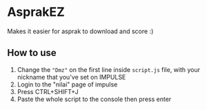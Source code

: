 # AsprakEZ
Makes it easier for asprak to download and score :)

## How to use
1. Change the `"Dmz"` on the first line inside `script.js` file, with your nickname that you've set on IMPULSE
2. Login to the "nilai" page of impulse
3. Press CTRL+SHIFT+J
4. Paste the whole script to the console then press enter
